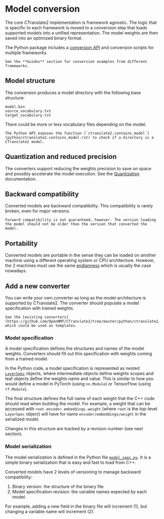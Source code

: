 # Model conversion

The core CTranslate2 implementation is framework agnostic. The logic that is specific to each framework is moved to a conversion step that loads supported models into a unified representation. The model weights are then saved into an optimized binary format.

The Python package includes a [conversion API](python/ctranslate2.converters.rst) and conversion scripts for multiple frameworks.

```{tip}
See the **Guides** section for conversion examples from different frameworks.
```

## Model structure

The conversion produces a model directory with the following base structure:

```text
model.bin
source_vocabulary.txt
target_vocabulary.txt
```

There could be more or less vocabulary files depending on the model.

```{tip}
The Python API exposes the function [`ctranslate2.contains_model`](python/ctranslate2.contains_model.rst) to check if a directory is a CTranslate2 model.
```

## Quantization and reduced precision

The converters support reducing the weights precision to save on space and possibly accelerate the model execution. See the [Quantization](quantization.md) documentation.

## Backward compatibility

Converted models are backward compatibility. This compatibility is rarely broken, even for major versions.

```{attention}
Forward compatibility is not guaranteed, however. The version loading the model should not be older than the version that converted the model.
```

## Portability

Converted models are portable in the sense they can be loaded on another machine using a different operating system or CPU architecture. However, the 2 machines must use the same [endianness](https://en.wikipedia.org/wiki/Endianness) which is usually the case nowadays.

## Add a new converter

You can write your own converter as long as the model architecture is supported by CTranslate2. The converter should populate a model specification with trained weights.

```{tip}
See the [existing converters](https://github.com/OpenNMT/CTranslate2/tree/master/python/ctranslate2/converters) which could be used as templates.
```

### Model specification

A model specification defines the structures and names of the model weights. Converters should fill out this specification with weights coming from a trained model.

In the Python code, a model specification is represented as nested [`LayerSpec`](python/ctranslate2.specs.LayerSpec.rst) objects, where intermediate objects define weights scopes and leaf objects define the weights name and value. This is similar to how you would define a model in PyTorch (using `nn.Module`) or TensorFlow (using `tf.Module`).

The final structure defines the full name of each weight that the C++ code should read when building the model. For example, a weight that can be accessed with `root.encoder.embeddings.weight` (where `root` is the top-level `LayerSpec` object) will have for name `encoder/embeddings/weight` in the serialized model.

Changes in this structure are tracked by a revision number (see next section).

### Model serialization

The model serialization is defined in the Python file [`model_spec.py`](https://github.com/OpenNMT/CTranslate2/blob/master/python/ctranslate2/specs/model_spec.py). It is a simple binary serialization that is easy and fast to load from C++.

Converted models have 2 levels of versioning to manage backward compatibility:

1. Binary version: the structure of the binary file
2. Model specification revision: the variable names expected by each model.

For example, adding a new field in the binary file will increment (1), but changing a variable name will increment (2).
